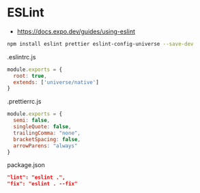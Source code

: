 # ESLint
* https://docs.expo.dev/guides/using-eslint
```sh
npm install eslint prettier eslint-config-universe --save-dev
```

.eslintrc.js
```js
module.exports = {
  root: true,
  extends: ['universe/native']
}
```

.prettierrc.js
```js
module.exports = {
  semi: false,
  singleQuote: false,
  trailingComma: "none",
  bracketSpacing: false,
  arrowParens: "always"
}
```

package.json
```json
"lint": "eslint .",
"fix": "eslint . --fix"
```
